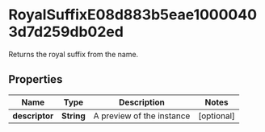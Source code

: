 

# RoyalSuffixE08d883b5eae10000403d7d259db02ed

Returns the royal suffix from the name.

## Properties

| Name | Type | Description | Notes |
|------------ | ------------- | ------------- | -------------|
|**descriptor** | **String** | A preview of the instance |  [optional] |



